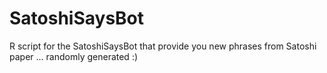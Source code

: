 # SatoshiSaysBot
R script for the SatoshiSaysBot that provide you new phrases from Satoshi paper ... randomly generated :)
